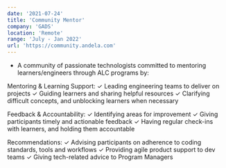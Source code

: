```yaml
---
date: '2021-07-24'
title: 'Community Mentor'
company: 'GADS'
location: 'Remote'
range: 'July - Jan 2022'
url: 'https://community.andela.com'
---
```


- A community of passionate technologists committed to mentoring learners/engineers through ALC programs by:

Mentoring & Learning Support:
✓ Leading engineering teams to deliver on projects
✓ Guiding learners and sharing helpful resources
✓ Clarifying difficult concepts, and unblocking learners when necessary

Feedback & Accountability:
✓ Identifying areas for improvement
✓ Giving participants timely and actionable feedback
✓ Having regular check-ins with learners, and holding them accountable

Recommendations:
✓ Advising participants on adherence to coding standards, tools and workflows
✓ Providing agile product support to dev teams
✓ Giving tech-related advice to Program Managers
